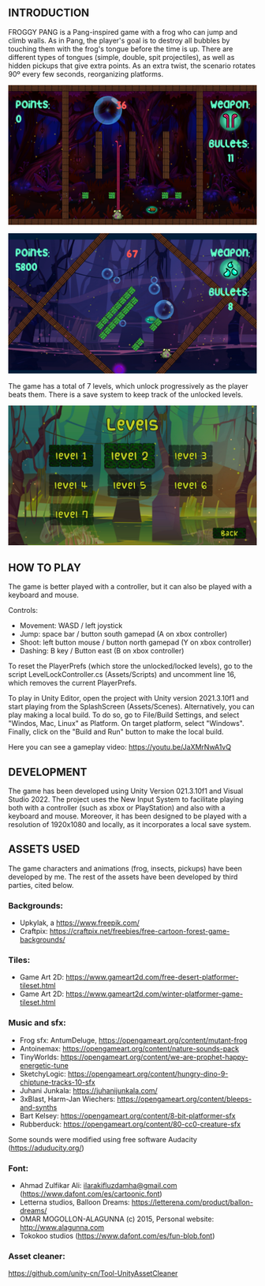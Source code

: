 ## INTRODUCTION

FROGGY PANG is a Pang-inspired game with a frog who can jump and climb walls. As in Pang, the player's goal is to destroy all bubbles by touching them with the frog's tongue before the time is up. There are different types of tongues (simple, double, spit projectiles), as well as hidden pickups that give extra points. As an extra twist, the scenario rotates 90º every few seconds, reorganizing platforms. 


![Screenshot](/Images/Picture8.png)

![Screenshot](/Images/Picture9.png)

The game has a total of 7 levels, which unlock progressively as the player beats them. There is a save system to keep track of the unlocked levels.

![Screenshot](/Images/Picture2.png)


## HOW TO PLAY

The game is better played with a controller, but it can also be played with a keyboard and mouse. 

Controls:

- Movement: WASD / left joystick 
- Jump: space bar / button south gamepad (A on xbox controller)
- Shoot: left button mouse / button north gamepad (Y on xbox controller)
- Dashing: B key / Button east (B on xbox controller)

To reset the PlayerPrefs (which store the unlocked/locked levels), go to the script LevelLockController.cs (Assets/Scripts) and uncomment line 16, which removes the current PlayerPrefs.

To play in Unity Editor, open the project with Unity version 2021.3.10f1 and start playing from the SplashScreen (Assets/Scenes). Alternatively, you can play making a local build. To do so, go to File/Build Settings, and select "Windos, Mac, Linux" as Platform. On target platform, select "Windows". Finally, click on the "Build and Run" button to make the local build.

Here you can see a gameplay video:
https://youtu.be/JaXMrNwA1vQ


## DEVELOPMENT

The game has been developed using Unity Version 021.3.10f1 and Visual Studio 2022. The project uses the New Input System to facilitate playing both with a controller (such as xbox or PlayStation) and also with a keyboard and mouse. Moreover, it has been designed to be played with a resolution of 1920x1080 and locally, as it incorporates a local save system. 


## ASSETS USED

The game characters and animations (frog, insects, pickups) have been developed by me. The rest of the assets have been developed by third parties, cited below.

### Backgrounds:
- Upkylak, a https://www.freepik.com/
- Craftpix: https://craftpix.net/freebies/free-cartoon-forest-game-backgrounds/

### Tiles:
- Game Art 2D: https://www.gameart2d.com/free-desert-platformer-tileset.html
- Game Art 2D: https://www.gameart2d.com/winter-platformer-game-tileset.html

### Music and sfx:
- Frog sfx: AntumDeluge, https://opengameart.org/content/mutant-frog
- Antoinemax: https://opengameart.org/content/nature-sounds-pack
- TinyWorlds: https://opengameart.org/content/we-are-prophet-happy-energetic-tune
- SketchyLogic: https://opengameart.org/content/hungry-dino-9-chiptune-tracks-10-sfx
- Juhani Junkala: https://juhanijunkala.com/ 
- 3xBlast, Harm-Jan Wiechers: https://opengameart.org/content/bleeps-and-synths
- Bart Kelsey: https://opengameart.org/content/8-bit-platformer-sfx
- Rubberduck: https://opengameart.org/content/80-cc0-creature-sfx 

Some sounds were modified using free software Audacity (https://aduducity.org/)

### Font:
- Ahmad Zulfikar Ali: ilarakifluzdamha@gmail.com (https://www.dafont.com/es/cartoonic.font)
- Letterna studios, Balloon Dreams: https://letterena.com/product/ballon-dreams/
- OMAR MOGOLLON-ALAGUNNA (c) 2015, Personal website: http://www.alagunna.com
- Tokokoo studios (https://www.dafont.com/es/fun-blob.font)

### Asset cleaner:
https://github.com/unity-cn/Tool-UnityAssetCleaner











